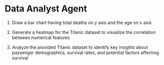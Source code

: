# Data Analyst Agent
1. Draw a bar chart having total deaths on y axis and the age on x axis

2. Generate a heatmap for the Titanic dataset to visualize the correlation between numerical features

3. Analyze the provided Titanic dataset to identify key insights about passenger demographics, survival rates, and potential factors affecting survival
